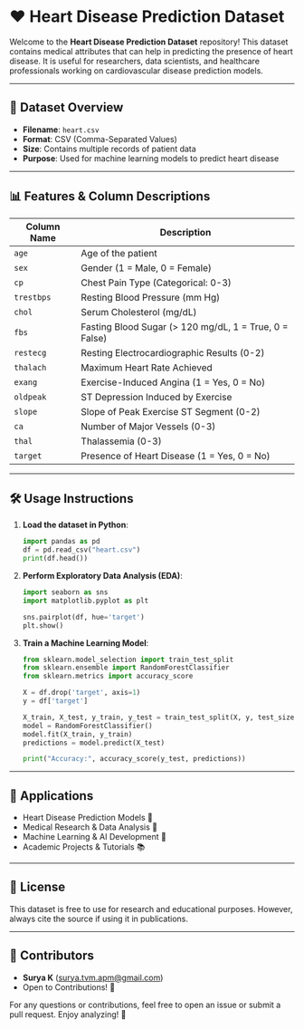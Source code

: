 # ❤️ Heart Disease Prediction Dataset

Welcome to the **Heart Disease Prediction Dataset** repository! This dataset contains medical attributes that can help in predicting the presence of heart disease. It is useful for researchers, data scientists, and healthcare professionals working on cardiovascular disease prediction models.

---

## 📂 Dataset Overview

- **Filename**: `heart.csv`
- **Format**: CSV (Comma-Separated Values)
- **Size**: Contains multiple records of patient data
- **Purpose**: Used for machine learning models to predict heart disease

---

## 📊 Features & Column Descriptions

| Column Name      | Description                                  |
|-----------------|----------------------------------------------|
| `age`           | Age of the patient                          |
| `sex`           | Gender (1 = Male, 0 = Female)              |
| `cp`            | Chest Pain Type (Categorical: 0-3)         |
| `trestbps`      | Resting Blood Pressure (mm Hg)             |
| `chol`          | Serum Cholesterol (mg/dL)                  |
| `fbs`           | Fasting Blood Sugar (> 120 mg/dL, 1 = True, 0 = False) |
| `restecg`       | Resting Electrocardiographic Results (0-2) |
| `thalach`       | Maximum Heart Rate Achieved                |
| `exang`         | Exercise-Induced Angina (1 = Yes, 0 = No)  |
| `oldpeak`       | ST Depression Induced by Exercise          |
| `slope`         | Slope of Peak Exercise ST Segment (0-2)    |
| `ca`            | Number of Major Vessels (0-3)              |
| `thal`          | Thalassemia (0-3)                          |
| `target`        | Presence of Heart Disease (1 = Yes, 0 = No) |

---

## 🛠️ Usage Instructions

1. **Load the dataset in Python**:
   ```python
   import pandas as pd
   df = pd.read_csv("heart.csv")
   print(df.head())
   ```

2. **Perform Exploratory Data Analysis (EDA)**:
   ```python
   import seaborn as sns
   import matplotlib.pyplot as plt
   
   sns.pairplot(df, hue='target')
   plt.show()
   ```

3. **Train a Machine Learning Model**:
   ```python
   from sklearn.model_selection import train_test_split
   from sklearn.ensemble import RandomForestClassifier
   from sklearn.metrics import accuracy_score
   
   X = df.drop('target', axis=1)
   y = df['target']
   
   X_train, X_test, y_train, y_test = train_test_split(X, y, test_size=0.2, random_state=42)
   model = RandomForestClassifier()
   model.fit(X_train, y_train)
   predictions = model.predict(X_test)
   
   print("Accuracy:", accuracy_score(y_test, predictions))
   ```

---

## 🎯 Applications

- Heart Disease Prediction Models 🏥
- Medical Research & Data Analysis 🔬
- Machine Learning & AI Development 🤖
- Academic Projects & Tutorials 📚

---

## 📜 License

This dataset is free to use for research and educational purposes. However, always cite the source if using it in publications.

---

## 👥 Contributors

- **Surya K** (surya.tvm.apm@gmail.com)
- Open to Contributions! 🚀

For any questions or contributions, feel free to open an issue or submit a pull request. Enjoy analyzing! 🎉

